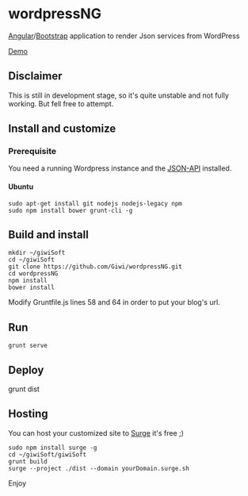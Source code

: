 # wordpressNG

[Angular](https://angularjs.org/)/[Bootstrap](http://getbootstrap.com/) application to render Json services from WordPress

[Demo](http://giwi.surge.sh)

## Disclaimer

This is still in development stage, so it's quite unstable and not fully working. But fell free to attempt.

## Install and customize

### Prerequisite

You need a running Wordpress instance and the [JSON-API](https://wordpress.org/plugins/json-api/) installed.

#### Ubuntu

    sudo apt-get install git nodejs nodejs-legacy npm
    sudo npm install bower grunt-cli -g
    
## Build and install

    mkdir ~/giwiSoft
    cd ~/giwiSoft
    git clone https://github.com/Giwi/wordpressNG.git
    cd wordpressNG
    npm install
    bower install
    
Modify Gruntfile.js lines 58 and 64 in order to put your blog's url.

## Run

    grunt serve

## Deploy

   grunt dist

## Hosting 

You can host your customized site to [Surge](surge.sh) it's free ;)

    sudo npm install surge -g
    cd ~/giwiSoft/giwiSoft
    grunt build
    surge --project ./dist --domain yourDomain.surge.sh

Enjoy

